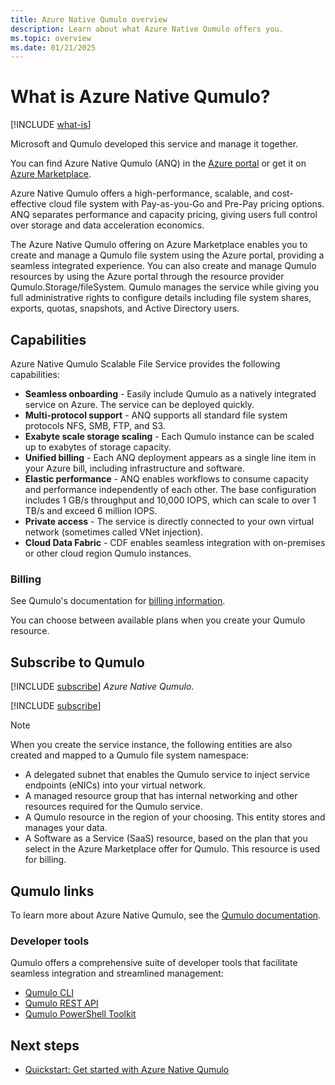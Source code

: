 ```yaml
---
title: Azure Native Qumulo overview
description: Learn about what Azure Native Qumulo offers you.
ms.topic: overview
ms.date: 01/21/2025
---
```


# What is Azure Native Qumulo?

[!INCLUDE [what-is](../includes/what-is.md)]

Microsoft and Qumulo developed this service and manage it together.

You can find Azure Native Qumulo (ANQ) in the [Azure portal](https://portal.azure.com/#view/HubsExtension/BrowseResource/resourceType/Qumulo.Storage%2FfileSystems) or get it on [Azure Marketplace](https://azuremarketplace.microsoft.com/marketplace/apps/qumulo1584033880660.qumulo-saas-mpp?tab=Overview).

Azure Native Qumulo offers a high-performance, scalable, and cost-effective cloud file system with Pay-as-you-Go and Pre-Pay pricing options. ANQ separates performance and capacity pricing, giving users full control over storage and data acceleration economics.

The Azure Native Qumulo offering on Azure Marketplace enables you to create and manage a Qumulo file system using the Azure portal, providing a seamless integrated experience. You can also create and manage Qumulo resources by using the Azure portal through the resource provider Qumulo.Storage/fileSystem. Qumulo manages the service while giving you full administrative rights to configure details including file system shares, exports, quotas, snapshots, and Active Directory users.

## Capabilities

Azure Native Qumulo Scalable File Service provides the following capabilities:

- **Seamless onboarding** - Easily include Qumulo as a natively integrated service on Azure. The service can be deployed quickly.
- **Multi-protocol support** - ANQ supports all standard file system protocols NFS, SMB, FTP, and S3.
- **Exabyte scale storage scaling** - Each Qumulo instance can be scaled up to exabytes of storage capacity.
- **Unified billing** - Each ANQ deployment appears as a single line item in your Azure bill, including infrastructure and software.
- **Elastic performance** - ANQ enables workflows to consume capacity and performance independently of each other. The base configuration includes 1 GB/s throughput and 10,000 IOPS, which can scale to over 1 TB/s and exceed 6 million IOPS.
- **Private access** - The service is directly connected to your own virtual network (sometimes called VNet injection).
- **Cloud Data Fabric** - CDF enables seamless integration with on-premises or other cloud region Qumulo instances.

### Billing

See Qumulo's documentation for [billing information](https://docs.qumulo.com/azure-native-administrator-guide/getting-started/how-azure-native-qumulo-works.html#usage-billing-and-metering-for-azure-native-qumulo). 

You can choose between available plans when you create your Qumulo resource. 

## Subscribe to Qumulo

[!INCLUDE [subscribe](../includes/subscribe.md)] *Azure Native Qumulo*.

[!INCLUDE [subscribe](../includes/subscribe-from-azure-portal.md)]

> [!NOTE]
> 
> When you create the service instance, the following entities are also created and mapped to a Qumulo file system namespace:
> 
> - A delegated subnet that enables the Qumulo service to inject service endpoints (eNICs) into your virtual network.
> - A managed resource group that has internal networking and other resources required for the Qumulo service.
> - A Qumulo resource in the region of your choosing. This entity stores and manages your data.
> - A Software as a Service (SaaS) resource, based on the plan that you select in the Azure Marketplace offer for Qumulo. This resource is used for billing.

## Qumulo links

To learn more about Azure Native Qumulo, see the [Qumulo documentation](https://docs.qumulo.com/azure-native-administrator-guide/).

### Developer tools

Qumulo offers a comprehensive suite of developer tools that facilitate seamless integration and streamlined management:

- [Qumulo CLI](https://care.qumulo.com/hc/en-us/articles/115013331308-QQ-CLI-Comprehensive-List-of-Commands#in-this-article-0-0)
- [Qumulo REST API](https://care.qumulo.com/hc/en-us/articles/115007063227-Getting-Started-with-Qumulo-Core-REST-API#in-this-article-0-0)
- [Qumulo PowerShell Toolkit](https://github.com/Qumulo/PowerShellToolkit)

## Next steps

- [Quickstart: Get started with Azure Native Qumulo](create.md)